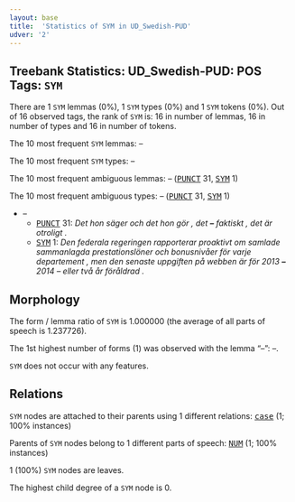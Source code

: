 ```yaml
---
layout: base
title:  'Statistics of SYM in UD_Swedish-PUD'
udver: '2'
---
```


## Treebank Statistics: UD_Swedish-PUD: POS Tags: `SYM`

There are 1 `SYM` lemmas (0%), 1 `SYM` types (0%) and 1 `SYM` tokens (0%).
Out of 16 observed tags, the rank of `SYM` is: 16 in number of lemmas, 16 in number of types and 16 in number of tokens.

The 10 most frequent `SYM` lemmas: <em>–</em>

The 10 most frequent `SYM` types:  <em>–</em>

The 10 most frequent ambiguous lemmas: <em>–</em> (<tt><a href="sv_pud-pos-PUNCT.html">PUNCT</a></tt> 31, <tt><a href="sv_pud-pos-SYM.html">SYM</a></tt> 1)

The 10 most frequent ambiguous types:  <em>–</em> (<tt><a href="sv_pud-pos-PUNCT.html">PUNCT</a></tt> 31, <tt><a href="sv_pud-pos-SYM.html">SYM</a></tt> 1)


* <em>–</em>
  * <tt><a href="sv_pud-pos-PUNCT.html">PUNCT</a></tt> 31: <em>Det hon säger och det hon gör , det <b>–</b> faktiskt , det är otroligt .</em>
  * <tt><a href="sv_pud-pos-SYM.html">SYM</a></tt> 1: <em>Den federala regeringen rapporterar proaktivt om samlade sammanlagda prestationslöner och bonusnivåer för varje departement , men den senaste uppgiften på webben är för 2013 <b>–</b> 2014 – eller två år föråldrad .</em>

## Morphology

The form / lemma ratio of `SYM` is 1.000000 (the average of all parts of speech is 1.237726).

The 1st highest number of forms (1) was observed with the lemma “–”: <em>–</em>.

`SYM` does not occur with any features.


## Relations

`SYM` nodes are attached to their parents using 1 different relations: <tt><a href="sv_pud-dep-case.html">case</a></tt> (1; 100% instances)

Parents of `SYM` nodes belong to 1 different parts of speech: <tt><a href="sv_pud-pos-NUM.html">NUM</a></tt> (1; 100% instances)

1 (100%) `SYM` nodes are leaves.

The highest child degree of a `SYM` node is 0.

